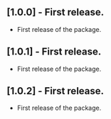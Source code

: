 ## [1.0.0] - First release.

* First release of the package.

## [1.0.1] - First release.

* First release of the package.

## [1.0.2] - First release.

* First release of the package.
